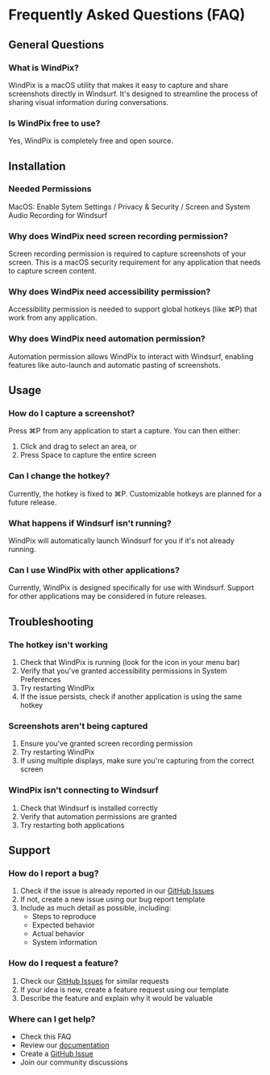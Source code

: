 # Frequently Asked Questions (FAQ)

## General Questions

### What is WindPix?
WindPix is a macOS utility that makes it easy to capture and share screenshots directly in Windsurf. It's designed to streamline the process of sharing visual information during conversations.

### Is WindPix free to use?
Yes, WindPix is completely free and open source.

## Installation

### Needed Permissions
MacOS: Enable Sytem Settings / Privacy & Security / Screen and System Audio Recording for Windsurf


### Why does WindPix need screen recording permission?
Screen recording permission is required to capture screenshots of your screen. This is a macOS security requirement for any application that needs to capture screen content.

### Why does WindPix need accessibility permission?
Accessibility permission is needed to support global hotkeys (like ⌘P) that work from any application.

### Why does WindPix need automation permission?
Automation permission allows WindPix to interact with Windsurf, enabling features like auto-launch and automatic pasting of screenshots.

## Usage

### How do I capture a screenshot?
Press ⌘P from any application to start a capture. You can then either:
1. Click and drag to select an area, or
2. Press Space to capture the entire screen

### Can I change the hotkey?
Currently, the hotkey is fixed to ⌘P. Customizable hotkeys are planned for a future release.

### What happens if Windsurf isn't running?
WindPix will automatically launch Windsurf for you if it's not already running.

### Can I use WindPix with other applications?
Currently, WindPix is designed specifically for use with Windsurf. Support for other applications may be considered in future releases.

## Troubleshooting

### The hotkey isn't working
1. Check that WindPix is running (look for the icon in your menu bar)
2. Verify that you've granted accessibility permissions in System Preferences
3. Try restarting WindPix
4. If the issue persists, check if another application is using the same hotkey

### Screenshots aren't being captured
1. Ensure you've granted screen recording permission
2. Try restarting WindPix
3. If using multiple displays, make sure you're capturing from the correct screen

### WindPix isn't connecting to Windsurf
1. Check that Windsurf is installed correctly
2. Verify that automation permissions are granted
3. Try restarting both applications

## Support

### How do I report a bug?
1. Check if the issue is already reported in our [GitHub Issues](https://github.com/bartwisch/windpix/issues)
2. If not, create a new issue using our bug report template
3. Include as much detail as possible, including:
   - Steps to reproduce
   - Expected behavior
   - Actual behavior
   - System information

### How do I request a feature?
1. Check our [GitHub Issues](https://github.com/bartwisch/windpix/issues) for similar requests
2. If your idea is new, create a feature request using our template
3. Describe the feature and explain why it would be valuable

### Where can I get help?
- Check this FAQ
- Review our [documentation](https://github.com/bartwisch/windpix/docs)
- Create a [GitHub Issue](https://github.com/bartwisch/windpix/issues)
- Join our community discussions
